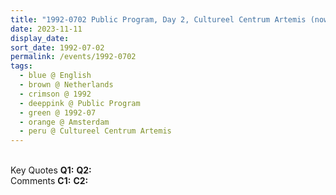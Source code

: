 ```yaml
---
title: "1992-0702 Public Program, Day 2, Cultureel Centrum Artemis (now Rijksmonument), Keizersgracht 676 (at the Vijzelstraat), Amsterdam, Netherlands"
date: 2023-11-11
display_date: 
sort_date: 1992-07-02
permalink: /events/1992-0702
tags:
  - blue @ English
  - brown @ Netherlands
  - crimson @ 1992
  - deeppink @ Public Program
  - green @ 1992-07
  - orange @ Amsterdam
  - peru @ Cultureel Centrum Artemis
---
```


<br>

<wave-list>
  <list-title color="DarkSeaGreen" width="55">Key Quotes</list-title>
  <list-item color="BlanchedAlmond" width="280"><b>Q1:</b> <i></i></list-item>
  <list-item color="Lavender" width="280"><b>Q2:</b> <i></i></list-item>
</wave-list>

<br>

<wave-list>
  <list-title color="DarkSeaGreen" width="55">Comments</list-title>
  <list-item color="BlanchedAlmond" width="280"><b>C1:</b> <i></i></list-item>
  <list-item color="Lavender" width="280"><b>C2:</b> <i></i></list-item>
</wave-list>